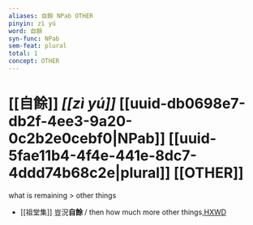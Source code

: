```yaml
---
aliases: 自餘 NPab OTHER
pinyin: zì yú
word: 自餘
syn-func: NPab
sem-feat: plural
total: 1
concept: OTHER 
---
```

# [[自餘]] *[[zì yú]]*  [[uuid-db0698e7-db2f-4ee3-9a20-0c2b2e0cebf0|NPab]] [[uuid-5fae11b4-4f4e-441e-8dc7-4ddd74b68c2e|plural]] [[OTHER]]
what is remaining > other things
 - [[祖堂集]] 豈況**自餘** / then how much more other things,[HXWD](https://hxwd.org/textview.html?location=KR6q0002_Yan_006-2070a.29)
